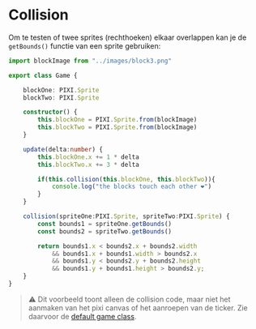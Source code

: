 # Collision

Om te testen of twee sprites (rechthoeken) elkaar overlappen kan je de `getBounds()` functie van een sprite gebruiken:

```typescript
import blockImage from "../images/block3.png"

export class Game {

    blockOne: PIXI.Sprite
    blockTwo: PIXI.Sprite

    constructor() {
        this.blockOne = PIXI.Sprite.from(blockImage)
        this.blockTwo = PIXI.Sprite.from(blockImage)
    }

    update(delta:number) {
        this.blockOne.x += 1 * delta
        this.blockTwo.x += 3 * delta

        if(this.collision(this.blockOne, this.blockTwo)){
            console.log("the blocks touch each other ❤️")
        }
    }

    collision(spriteOne:PIXI.Sprite, spriteTwo:PIXI.Sprite) {
        const bounds1 = spriteOne.getBounds()
        const bounds2 = spriteTwo.getBounds()

        return bounds1.x < bounds2.x + bounds2.width
            && bounds1.x + bounds1.width > bounds2.x
            && bounds1.y < bounds2.y + bounds2.height
            && bounds1.y + bounds1.height > bounds2.y;
    }
}

```
> ⚠️ Dit voorbeeld toont alleen de collision code, maar niet het aanmaken van het pixi canvas of het aanroepen van de ticker. Zie daarvoor de [default game class](../week2/week2-pixi-game.md).